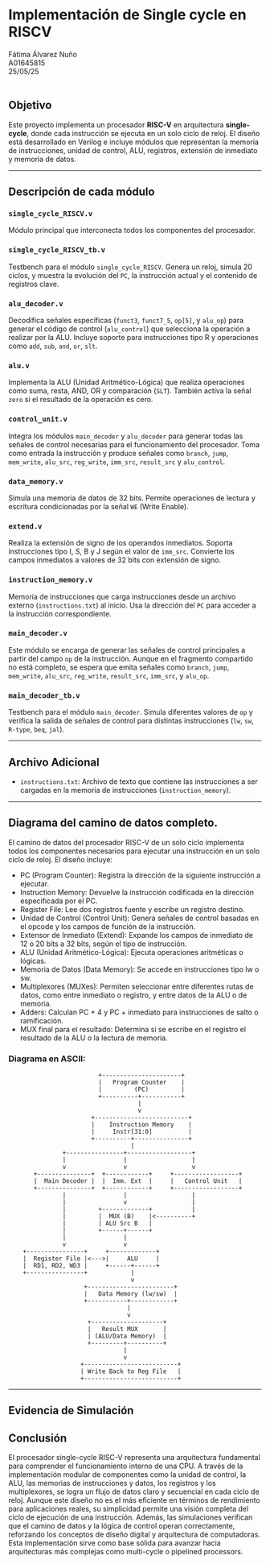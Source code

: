 # Implementación de Single cycle en RISCV
Fátima Álvarez Nuño <br/>
A01645815 <br/>
25/05/25 <br/>
<br/>

## Objetivo

Este proyecto implementa un procesador **RISC-V** en arquitectura **single-cycle**, donde cada instrucción se ejecuta en un solo ciclo de reloj. El diseño está desarrollado en Verilog e incluye módulos que representan la memoria de instrucciones, unidad de control, ALU, registros, extensión de inmediato y memoria de datos.

---

## Descripción de cada módulo

### `single_cycle_RISCV.v`
Módulo principal que interconecta todos los componentes del procesador.

### `single_cycle_RISCV_tb.v`
Testbench para el módulo `single_cycle_RISCV`. Genera un reloj, simula 20 ciclos, y muestra la evolución del `PC`, la instrucción actual y el contenido de registros clave.

### `alu_decoder.v`
Decodifica señales específicas (`funct3`, `funct7_5`, `op[5]`, y `alu_op`) para generar el código de control (`alu_control`) que selecciona la operación a realizar por la ALU. Incluye soporte para instrucciones tipo R y operaciones como `add`, `sub`, `and`, `or`, `slt`.

### `alu.v`
Implementa la ALU (Unidad Aritmético-Lógica) que realiza operaciones como suma, resta, AND, OR y comparación (`SLT`). También activa la señal `zero` si el resultado de la operación es cero.

### `control_unit.v`
Integra los módulos `main_decoder` y `alu_decoder` para generar todas las señales de control necesarias para el funcionamiento del procesador. Toma como entrada la instrucción y produce señales como `branch`, `jump`, `mem_write`, `alu_src`, `reg_write`, `imm_src`, `result_src` y `alu_control`.

### `data_memory.v`
Simula una memoria de datos de 32 bits. Permite operaciones de lectura y escritura condicionadas por la señal `WE` (Write Enable).

### `extend.v`
Realiza la extensión de signo de los operandos inmediatos. Soporta instrucciones tipo I, S, B y J según el valor de `imm_src`. Convierte los campos inmediatos a valores de 32 bits con extensión de signo.

### `instruction_memory.v`
Memoria de instrucciones que carga instrucciones desde un archivo externo (`instructions.txt`) al inicio. Usa la dirección del `PC` para acceder a la instrucción correspondiente.

### `main_decoder.v`
Este módulo se encarga de generar las señales de control principales a partir del campo `op` de la instrucción. Aunque en el fragmento compartido no está completo, se espera que emita señales como `branch`, `jump`, `mem_write`, `alu_src`, `reg_write`, `result_src`, `imm_src`, y `alu_op`.

### `main_decoder_tb.v`
Testbench para el módulo `main_decoder`. Simula diferentes valores de `op` y verifica la salida de señales de control para distintas instrucciones (`lw`, `sw`, `R-type`, `beq`, `jal`).

---

## Archivo Adicional

- `instructions.txt`: Archivo de texto que contiene las instrucciones a ser cargadas en la memoria de instrucciones (`instruction_memory`).

---


## Diagrama del camino de datos completo.
El camino de datos del procesador RISC-V de un solo ciclo implementa todos los componentes necesarios para ejecutar una instrucción en un solo ciclo de reloj. El diseño incluye:

* PC (Program Counter): Registra la dirección de la siguiente instrucción a ejecutar.
* Instruction Memory: Devuelve la instrucción codificada en la dirección especificada por el PC.
* Register File: Lee dos registros fuente y escribe un registro destino.
* Unidad de Control (Control Unit): Genera señales de control basadas en el opcode y los campos de función de la instrucción.
* Extensor de Inmediato (Extend): Expande los campos de inmediato de 12 o 20 bits a 32 bits, según el tipo de instrucción.
* ALU (Unidad Aritmético-Lógica): Ejecuta operaciones aritméticas o lógicas.
* Memoria de Datos (Data Memory): Se accede en instrucciones tipo lw o sw.
* Multiplexores (MUXes): Permiten seleccionar entre diferentes rutas de datos, como entre inmediato o registro, y entre datos de la ALU o de memoria.
* Adders: Calculan PC + 4 y PC + inmediato para instrucciones de salto o ramificación.
* MUX final para el resultado: Determina si se escribe en el registro el resultado de la ALU o la lectura de memoria. 

### Diagrama en ASCII:
                                                          
                             +----------------------+
                             |   Program Counter    |
                             |         (PC)         |
                             +----------+-----------+
                                        |
                                        v
                           +--------------------------+
                           |    Instruction Memory    |
                           |     Instr[31:0]          |
                           +----------+---------------+
                                      |
                   +----------------+------------------+
                   |                |                  |
                   v                v                  v
           +---------------+  +------------+     +------------------+
           |  Main Decoder |  |  Imm. Ext  |     |   Control Unit   |
           +---------------+  +------------+     +------------------+
                   |                |                  |
                   |                v                  |
                   |         +-------------+           |
                   |         |  MUX (B)    |<----------+
                   |         | ALU Src B   |
                   |         +------+------+           
                   |                |                  
                   v                v                  
        +----------------+     +-------------+         
        |  Register File |<--->|     ALU     |         
        |  RD1, RD2, WD3 |     +------+------+
        +----------------+            |
                                      v
                         +------------------------+
                         |   Data Memory (lw/sw)  |
                         +-----------+------------+
                                     |
                                     v
                          +--------------------+
                          |   Result MUX       |
                          | (ALU/Data Memory)  |
                          +---------+----------+
                                    |
                                    v
                        +--------------------------+
                        | Write Back to Reg File   |
                        +--------------------------+

---

## Evidencia de Simulación


## Conclusión
El procesador single-cycle RISC-V representa una arquitectura fundamental para comprender el funcionamiento interno de una CPU. A través de la implementación modular de componentes como la unidad de control, la ALU, las memorias de instrucciones y datos, los registros y los multiplexores, se logra un flujo de datos claro y secuencial en cada ciclo de reloj. Aunque este diseño no es el más eficiente en términos de rendimiento para aplicaciones reales, su simplicidad permite una visión completa del ciclo de ejecución de una instrucción. Además, las simulaciones verifican que el camino de datos y la lógica de control operan correctamente, reforzando los conceptos de diseño digital y arquitectura de computadoras. Esta implementación sirve como base sólida para avanzar hacia arquitecturas más complejas como multi-cycle o pipelined processors.